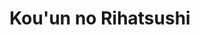 --- 
title: "Kou'un no Rihatsushi"
publishdate: "2019-5-24T16:48:46+02:00"
src: "https://365manga.net/manga/kou-un-no-rihatsushi"
image: "https://data.365manga.net/images/thumbnails/19231-kou-un-no-rihatsushi.jpg"
description: "Suffering from unrequited love, Todou Tsukasa, also called 'the moody pillar', walks into a barbershop. The cheerful barber not only gives him a sexy new haircut, but also advice on how to better carry himself. Tsukasa takes that advice to heart and goes on to fame and success. But he never forgets the barber who helped him when he needed it, and so, he keeps dropping by the barbershop. However,…"
---
